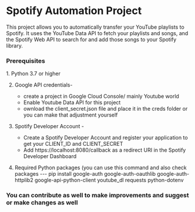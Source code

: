 <h1>Spotify Automation Project</h1>

This project allows you to automatically transfer your YouTube playlists to Spotify. It uses the YouTube Data API to fetch your playlists and songs, and the Spotify Web API to search for and add those songs to your Spotify library.

<h3>Prerequisites</h3>
1. Python 3.7 or higher

2. Google API credentials- <ul><li> create a project in Google Cloud Console/ mainly Youtube world</li>
                               <li> Enable Youtube Data API for this project</li>
                               <li> ownload the client_secret.json file and place it in the creds folder or you can make that adjustment yourself</li>
                               </ul>

3. Spotify Developer Account - <ul><li> Create a Spotify Developer Account and register your application to get your CLIENT_ID and CLIENT_SECRET</li>
                                    <li> Add https://localhost:8080/callback as a redirect URI in the Spotify Developer Dashboard</li>
                                 </ul>

4. Required Python packages (you can use this command and also check packages --- pip install google-auth google-auth-oauthlib google-auth-httplib2 google-api-python-client youtube_dl requests python-dotenv

<h3>You can contribute as well to make improvements and suggest or make changes as well </h3>


